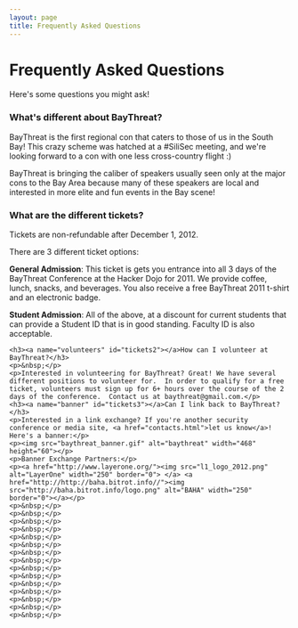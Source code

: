```yaml
---
layout: page
title: Frequently Asked Questions
---
```


<div id="mainContent">
    <h1 align="left" class="style1"> Frequently Asked Questions</h1>
    <p>Here's some questions you might ask!</p>
    <h3>What's different about BayThreat?</h3>
    <p>BayThreat is the first regional con that caters to those of us in the South Bay! This crazy scheme was hatched at a #SiliSec meeting, and we're looking forward to a con with one less cross-country flight :) </p>
    <p>BayThreat is bringing the caliber of speakers usually seen only at the major cons to the Bay Area because many of these speakers are local and interested in more elite and fun events in the Bay scene!</p>
    <h3><a name="tickets" id="tickets"></a>What are the different tickets?</h3>
    <p>Tickets are non-refundable after December 1, 2012.</p>
    <p>There are 3 different ticket options:</p>
    <p><strong>General Admission</strong>: This ticket is gets you entrance into all 3 days of the BayThreat Conference at the Hacker Dojo for 2011. We provide coffee, lunch, snacks, and beverages. You also receive a free BayThreat 2011 t-shirt and an electronic badge. </p>
    <p><strong>Student Admission</strong>: All of the above, at a discount for current students that can provide a Student ID that is in good standing. Faculty ID is also acceptable. </p>
    
    <h3><a name="volunteers" id="tickets2"></a>How can I volunteer at BayThreat?</h3>
    <p>&nbsp;</p>
    <p>Interested in volunteering for BayThreat? Great! We have several different positions to volunteer for.  In order to qualify for a free ticket, volunteers must sign up for 6+ hours over the course of the 2 days of the conference.  Contact us at baythreat@gmail.com.</p>
    <h3><a name="banner" id="tickets3"></a>Can I link back to BayThreat?</h3>
    <p>Interested in a link exchange? If you're another security conference or media site, <a href="contacts.html">let us know</a>! Here's a banner:</p>
    <p><img src="baythreat_banner.gif" alt="baythreat" width="468" height="60"></p>
    <p>Banner Exchange Partners:</p>
    <p><a href="http://www.layerone.org/"><img src="l1_logo_2012.png" alt="LayerOne" width="250" border="0"> </a> <a href="http://http://baha.bitrot.info//"><img src="http://baha.bitrot.info/logo.png" alt="BAHA" width="250" border="0"></a></p>
    <p>&nbsp;</p>
    <p>&nbsp;</p>
    <p>&nbsp;</p>
    <p>&nbsp;</p>
    <p>&nbsp;</p>
    <p>&nbsp;</p>
    <p>&nbsp;</p>
    <p>&nbsp;</p>
    <p>&nbsp;</p>
    <p>&nbsp;</p>
    <p>&nbsp;</p>
    <p>&nbsp;</p>
    <p>&nbsp;</p>
    <p>&nbsp;</p>
    <p>&nbsp;</p>
  </div>